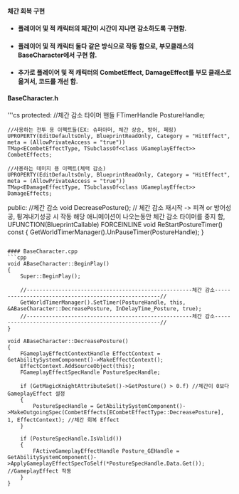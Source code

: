 #### 체간 회복 구현
+ #### 플레이어 및 적 캐릭터의 체간이 시간이 지나면 감소하도록 구현함.
+ #### 플레이어 및 적 캐릭터 둘다 같은 방식으로 작동 함으로, 부모클래스의 BaseCharacter에서 구현 함.
+ #### 추가로 플레이어 및 적 캐릭터의 CombetEffect, DamageEffect를 부모 클래스로 옮겨서, 코드를 개선 함.

#### BaseCharacter.h
'''cs
protected:
  //체간 감소 타이머 핸들
	FTimerHandle PostureHandle;

	//사용하는 전투 용 이펙트들(EX: 슈퍼아머, 체간 상승, 방어, 페링)
	UPROPERTY(EditDefaultsOnly, BlueprintReadOnly, Category = "HitEffect", meta = (AllowPrivateAccess = "true"))
	TMap<ECombetEffectType, TSubclassOf<class UGameplayEffect>> CombetEffects;

	//사용하는 데미지 용 이펙트(체력 감소)
	UPROPERTY(EditDefaultsOnly, BlueprintReadOnly, Category = "HitEffect", meta = (AllowPrivateAccess = "true"))
	TMap<EDamageEffectType, TSubclassOf<class UGameplayEffect>> DamageEffects;
 
public:
 //체간 감소
 void DecreasePosture();
 // 체간 감소 재시작 -> 피격 or 방어성공, 튕겨내기성공 시 작동 해당 애니메이션이 나오는동안 체간 감소 타이머를 중지 함, 
 UFUNCTION(BlueprintCallable)
 FORCEINLINE void ReStartPostureTimer() const { GetWorldTimerManager().UnPauseTimer(PostureHandle); }
```

#### BaseCharacter.cpp
```cpp
void ABaseCharacter::BeginPlay()
{
	Super::BeginPlay();

	//----------------------------------------------------체간 감소-----------------------------------------------------//
	GetWorldTimerManager().SetTimer(PostureHandle, this, &ABaseCharacter::DecreasePosture, InDelayTime_Posture, true);
	//----------------------------------------------------체간 감소-----------------------------------------------------//
}

void ABaseCharacter::DecreasePosture()
{
	FGameplayEffectContextHandle EffectContext = GetAbilitySystemComponent()->MakeEffectContext();
	EffectContext.AddSourceObject(this);
	FGameplayEffectSpecHandle PostureSpecHandle;

	if (GetMagicKnightAttributeSet()->GetPosture() > 0.f) //체간이 0보다 GameplayEffect 설정 
	{
		PostureSpecHandle = GetAbilitySystemComponent()->MakeOutgoingSpec(CombetEffects[ECombetEffectType::DecreasePosture], 1, EffectContext); //체간 회복 Effect
	}

	if (PostureSpecHandle.IsValid())
	{
		FActiveGameplayEffectHandle Posture_GEHandle = GetAbilitySystemComponent()->ApplyGameplayEffectSpecToSelf(*PostureSpecHandle.Data.Get()); //GameplayEffect 작동
	}
}
```
